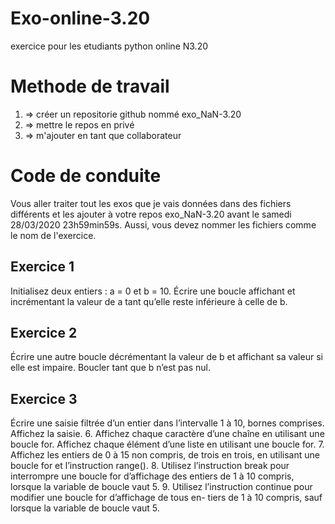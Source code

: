 # Exo-online-3.20
  exercice pour les etudiants python online N3.20
# Methode de travail
1. => créer un repositorie github nommé exo_NaN-3.20
2. => mettre le repos en privé
3. => m'ajouter en tant que collaborateur
# Code de conduite
Vous aller traiter tout les exos que je vais données dans des fichiers différents  et les ajouter à votre repos exo_NaN-3.20 avant le samedi 28/03/2020 23h59min59s. Aussi, vous devez nommer les fichiers comme le nom de l'exercice.

## Exercice 1
  Initialisez deux entiers : a = 0 et b = 10.
  Écrire une boucle affichant et incrémentant la valeur de a tant qu’elle reste inférieure
  à celle de b.
## Exercice 2
Écrire une autre boucle décrémentant la valeur de b et affichant sa valeur si elle est
impaire. Boucler tant que b n’est pas nul.
## Exercice 3
Écrire une saisie filtrée d’un entier dans l’intervalle 1 à 10, bornes comprises. Affichez
la saisie.
6. Affichez chaque caractère d’une chaîne en utilisant une boucle for.
Affichez chaque élément d’une liste en utilisant une boucle for.
7. Affichez les entiers de 0 à 15 non compris, de trois en trois, en utilisant une boucle for
et l’instruction range().
8. Utilisez l’instruction break pour interrompre une boucle for d’affichage des entiers
de 1 à 10 compris, lorsque la variable de boucle vaut 5.
9. Utilisez l’instruction continue pour modifier une boucle for d’affichage de tous en-
tiers de 1 à 10 compris, sauf lorsque la variable de boucle vaut 5.
